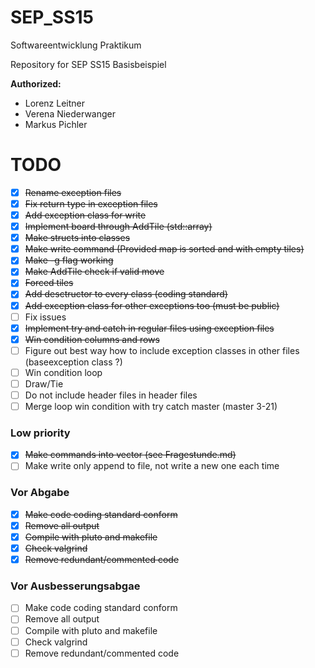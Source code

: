 # SEP_SS15
Softwareentwicklung Praktikum

Repository for SEP SS15 Basisbeispiel

**Authorized:**
* Lorenz Leitner
* Verena Niederwanger
* Markus Pichler

# TODO
- [x] ~~Rename exception files~~
- [x] ~~Fix return type in exception files~~
- [x] ~~Add exception class for write~~
- [x] ~~Implement board through AddTile (std::array)~~
- [x] ~~Make structs into classes~~
- [x] ~~Make write command (Provided map is sorted and with empty tiles)~~
- [x] ~~Make -g flag working~~
- [x] ~~Make AddTile check if valid move~~
- [x] ~~Forced tiles~~
- [x] ~~Add desctructor to every class (coding standard)~~
- [x] ~~Add exception class for other exceptions too (must be public)~~
- [ ] Fix issues
- [x] ~~Implement try and catch in regular files using exception files~~
- [x] ~~Win condition columns and rows~~
- [ ] Figure out best way how to include exception classes in other files (baseexception class ?)
- [ ] Win condition loop
- [ ] Draw/Tie
- [ ] Do not include header files in header files
- [ ] Merge loop win condition with try catch master (master 3-21)

### Low priority
- [x] ~~Make commands into vector (see Fragestunde.md)~~
- [ ] Make write only append to file, not write a new one each time

### Vor Abgabe
- [x] ~~Make code coding standard conform~~
- [x] ~~Remove all output~~
- [x] ~~Compile with pluto and makefile~~
- [x] ~~Check valgrind~~
- [x] ~~Remove redundant/commented code~~

### Vor Ausbesserungsabgae
- [ ] Make code coding standard conform
- [ ] Remove all output
- [ ] Compile with pluto and makefile
- [ ] Check valgrind
- [ ] Remove redundant/commented code
